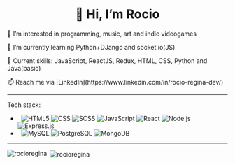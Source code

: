 <h1 align="center">👋 Hi, I’m Rocio</h1>
<p> 👀 I’m interested in programming, music, art and indie videogames</p>
<p> 🌱 I’m currently learning Python+DJango and socket.io(JS)</p>
<p> 🌱 Current skills: JavaScript, ReactJS, Redux, HTML, CSS, Python and Java(basic)</p>
📫 Reach me via [LinkedIn](https://www.linkedin.com/in/rocio-regina-dev/)
<hr>

Tech stack:

-  &nbsp;
  ![HTML5](https://img.shields.io/badge/-HTML5-FFFFFF?style=flat&logo=HTML5)
  ![CSS](https://img.shields.io/badge/-CSS-FFFFFF?style=flat&logo=CSS3&logoColor=1572B6)
  ![SCSS](https://img.shields.io/badge/-SCSS-FFFFFF?style=flat&logo=sass&logoColor=1572B6)
  ![JavaScript](https://img.shields.io/badge/-JavaScript-FFFFFF?style=flat&logo=javascript)
  ![React](https://img.shields.io/badge/-React-FFFFFF?style=flat&logo=react)
  ![Node.js](https://img.shields.io/badge/-Node.js-FFFFFF?style=flat&logo=node.js)
  ![Express.js](https://img.shields.io/badge/-Express.js-FFFFFF?style=flat&logo=express&logoColor=000000)
-  &nbsp;
  ![MySQL](https://img.shields.io/badge/-MySQL-FFFFFF?style=flat&logo=mysql)
  ![PostgreSQL](https://img.shields.io/badge/-PostgreSQL-FFFFFF?style=flat&logo=PostgreSQL)
  ![MongoDB](https://img.shields.io/badge/-MongoDB-FFFFFF?style=flat&logo=mongodb)

<hr>

<p><img align="left" src="https://github-readme-stats.vercel.app/api/top-langs?username=rocioregina&show_icons=true&locale=en&theme=radical" alt="rocioregina" /></p>

<p>&nbsp;<img align="center" src="https://github-readme-stats.vercel.app/api?username=rocioregina&show_icons=true&locale=en&theme=radical" alt="rocioregina" /></p>
<!---
rocioregina/rocioregina is a ✨ special ✨ repository because its `README.md` (this file) appears on your GitHub profile.
You can click the Preview link to take a look at your changes.
--->

